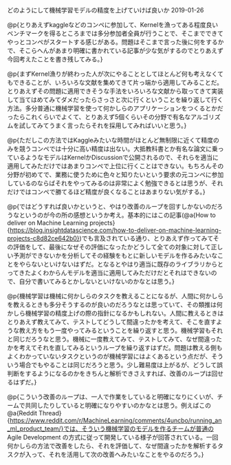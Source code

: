 どのようにして機械学習モデルの精度を上げていけば良いか
2019-01-26

@p{とりあえずkaggleなどのコンペに参加して、Kernelを漁ってある程度良いベンチマークを得るところまでは多分参加者全員が行うことで、そこまでできてやっとコンペがスタートする感じがある。問題はそこまで言った後に何をするかで、そこらへんがあまり明確に書かれている記事が少な気がするのでとりあえず今回考えたことを書き残してみる。}

@p{まずKernel漁りが終わった人が次にやることとしてほとんど何も考えなくてもできることが、いろいろな文献を集めてきて片っ端から適用してみることだ。とりあえずその問題に適用できそうな手法をいろいろな文献から取ってきて実装して当てはめてみてダメだったらさっさと次に行くということを繰り返して行く方法。多分普通に機械学習を使って何かしらのアプリケーションをつくるとかだったらこれくらいでよくて、とりあえず5個くらいその分野で有名なアルゴリズムを試してみてうまく言ったらそれを採用してみればいいと思う。}

@p{ただしこの方法ではKaggleみたいな時間がほとんど無制限に近くて精度のみを競うコンペでは十分に高い精度は出ない。大抵教科書とか有名な論文に乗っているようなモデルはKernelかDiscussionで公開されるので、それらを適当に適用してみただけではあまりコンペで上位に行くことはできない。もちろんその分野が初めてで、業務に使うために色々と知りたいという要求の元コンペに参加しているのならばそれをやってみるのは非常によく勉強できるとは思うが、それだけではコンペで勝てるほど精度が良くなることはあまりない気がする。}

@p{ではどうすれば良いかというと、やはり改善のループを回すしかないのだろうなというのが今の所の感想というか考え。基本的にはこの記事(@a{How to deliver on Machine Learning projects}{https://blog.insightdatascience.com/how-to-deliver-on-machine-learning-projects-c8d82ce642b0})でも言及されている通り、とりあえず作ってみてその評価をして、最後になぜその評価になったかどうして全ての対象に対して正しい予測ができないかを分析してその経験をもとに新しいモデルを作るみたいなことをやらないといけないはずだ。となるとやはり適当に既存のライブラリからとってきたよくわからんモデルを適当に適用してみただけだとそれはできないので、自分で書いてみるとかしないといけないのかなとは思う。}

@p{機械学習は機械に何かしらのタスクを教えることになるが、人間に何かしらを教えるときも多分そうするのが良いのだろうなとは思っていて、その類推は何かしら機械学習の精度上げの際の指針になるかもしれない。人間に教えるときはとりあえず教えてみて、テストしてどうして間違ったかを考えて、そこを直すような教え方をもう一度やってみるということを繰り返すと思う。機械学習もそれと同じだろうなと思う。機械に一度教えてみて、テストしてみて、なぜ間違ったかを考えてそれを直してみるというループを繰り返すはずだ。問題は教える側もよくわかっていないタスクというのが機械学習にはよくあるという点だが、そういう場合でもやることは同じだろうと思う。少し難易度は上がるが、どうして誤判断をするようになるのかをきちんと解析できさえすれば、改善のループは回せるはずだ。}

@p{こういう改善のループは、一人で作業をしていると明確になりにくいが、チームで共同したりしていると明確になりやすいのかなとは思う。例えばこの@a{Reddit Thread}{https://www.reddit.com/r/MachineLearning/comments/4uncbo/running_an_ml_product_team/}では、そういう機械学習のモデルを作るチームが普通の Agile Development の方式に従って開発している様子が回答されている。一回何かしらの方法で改善をしたら、それを評価して、なぜ間違ったかを解析するタスクが入って、それを活用して次の改善へみたいなことをやるのだろう。}
